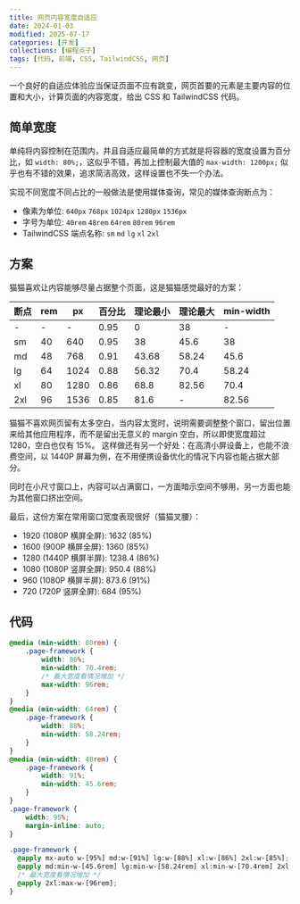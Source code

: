 ```yaml
---
title: 网页内容宽度自适应
date: 2024-01-03
modified: 2025-07-17
categories: [开发]
collections: [编程点子]
tags: [代码, 前端, CSS, TailwindCSS, 网页]
---
```


一个良好的自适应体验应当保证页面不应有跳变，网页首要的元素是主要内容的位置和大小，计算页面的内容宽度，给出 CSS 和 TailwindCSS 代码。

<!--more-->

## 简单宽度

单纯将内容控制在范围内，并且自适应最简单的方式就是将容器的宽度设置为百分比，如 `width: 80%;`，这似乎不错，再加上控制最大值的 `max-width: 1200px;` 似乎也有不错的效果，追求简洁高效，这样设置也不失一个办法。

实现不同宽度不同占比的一般做法是使用媒体查询，常见的媒体查询断点为：

- 像素为单位: `640px` `768px` `1024px` `1280px` `1536px`
- 字号为单位: `40rem` `48rem` `64rem` `80rem` `96rem`
- TailwindCSS 端点名称: `sm` `md` `lg` `xl` `2xl`

## 方案

猫猫喜欢让内容能够尽量占据整个页面，这是猫猫感觉最好的方案：

| 断点 | rem | px   | 百分比 | 理论最小 | 理论最大 | min-width |
| ---- | --- | ---- | ------ | -------- | -------- | --------- |
| -    | -   | -    | 0.95   | 0        | 38       | -         |
| sm   | 40  | 640  | 0.95   | 38       | 45.6     | 38        |
| md   | 48  | 768  | 0.91   | 43.68    | 58.24    | 45.6      |
| lg   | 64  | 1024 | 0.88   | 56.32    | 70.4     | 58.24     |
| xl   | 80  | 1280 | 0.86   | 68.8     | 82.56    | 70.4      |
| 2xl  | 96  | 1536 | 0.85   | 81.6     | -        | 82.56     |

猫猫不喜欢网页留有太多空白，当内容太宽时，说明需要调整整个窗口，留出位置来给其他应用程序，而不是留出无意义的 margin 空白，所以即使宽度超过 1280，空白也仅有 15%。
这样做还有另一个好处：在高清小屏设备上，也能不浪费空间，以 1440P 屏幕为例，在不用便携设备优化的情况下内容也能占据大部分。

同时在小尺寸窗口上，内容可以占满窗口，一方面暗示空间不够用，另一方面也能为其他窗口挤出空间。

最后，这份方案在常用窗口宽度表现很好（猫猫叉腰）：

- 1920 (1080P 横屏全屏): 1632 (85%)
- 1600 (900P 横屏全屏): 1360 (85%)
- 1280 (1440P 横屏半屏): 1238.4 (86%)
- 1080 (1080P 竖屏全屏): 950.4 (88%)
- 960 (1080P 横屏半屏): 873.6 (91%)
- 720 (720P 竖屏全屏): 684 (95%)

## 代码

```css {title="CSS"}
@media (min-width: 80rem) {
    .page-framework {
        width: 86%;
        min-width: 70.4rem;
        /* 最大宽度看情况增加 */
        max-width: 96rem;
    }
}
@media (min-width: 64rem) {
    .page-framework {
        width: 88%;
        min-width: 58.24rem;
    }
}
@media (min-width: 48rem) {
    .page-framework {
        width: 91%;
        min-width: 45.6rem;
    }
}
.page-framework {
    width: 95%;
    margin-inline: auto;
}
```

```css {title="TailwindCSS"}
.page-framework {
  @apply mx-auto w-[95%] md:w-[91%] lg:w-[88%] xl:w-[86%] 2xl:w-[85%];
  @apply md:min-w-[45.6rem] lg:min-w-[58.24rem] xl:min-w-[70.4rem] 2xl:min-w-[82.56rem];
  /* 最大宽度看情况增加 */
  @apply 2xl:max-w-[96rem];
}
```